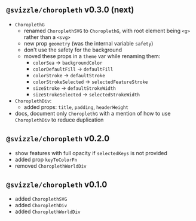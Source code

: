 ## `@svizzle/choropleth` v0.3.0 (next)

- `ChoroplethG`
	- renamed `ChoroplethSVG` to `ChoroplethG`, with root element being `<g>` rather than a `<svg>`
	- new prop `geometry` (was the internal variable `safety`)
	- don't use the safety for the background
	- moved these props in a `theme` var while renaming them:
		- `colorSea` -> `backgroundColor`
		- `colorDefaultFill` -> `defaultFill`
		- `colorStroke` -> `defaultStroke`
		- `colorStrokeSelected` -> `selectedFeatureStroke`
		- `sizeStroke` -> `defaultStrokeWidth`
		- `sizeStrokeSelected` -> `selectedStrokeWidth`
- `ChoroplethDiv`:
	- added props: `title`, `padding`, `headerHeight`
- docs, document only `ChoroplethG` with a mention of how to use `ChoroplethDiv` to reduce duplication

## `@svizzle/choropleth` v0.2.0

- show features with full opacity if `selectedKeys` is not provided
- added prop `keyToColorFn`
- removed `ChoroplethWorldDiv`

## `@svizzle/choropleth` v0.1.0

- added `ChoroplethSVG`
- added `ChoroplethDiv`
- added `ChoroplethWorldDiv`
